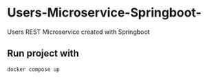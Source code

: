 # Users-Microservice-Springboot-
Users REST Microservice  created with Springboot 

## Run project with
```bash
docker compose up
```
